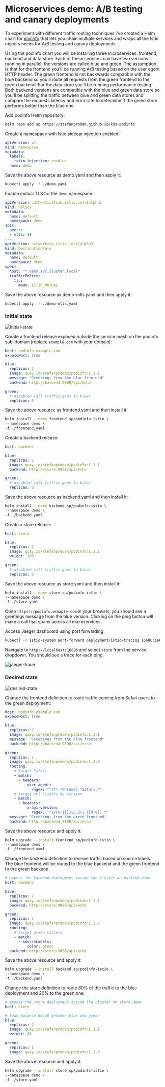 # Microservices demo: A/B testing and canary deployments

To experiment with different traffic routing techniques 
I've created a Helm chart for [podinfo](https://github.com/stefanprodan/k8s-podinfo) that lets you chain multiple 
services and wraps all the Istio objects needs for A/B testing and canary deployments.

Using the podinfo chart you will be installing three microservices: frontend, backend and data store. 
Each of these services can have two versions running in parallel, the versions are called blue and green.
The assumption is that for the frontend you'll be running A/B testing based on the user agent HTTP header. 
The green frontend is not backwards compatible with the blue backend so you'll route all requests from the green 
frontend to the green backend. For the data store you'll be running performance testing. Both backend versions are 
compatible with the blue and green data store so you'll be splitting the traffic between blue and green data stores 
and compare the requests latency and error rate to determine if the green store performs 
better than the blue one.

Add podinfo Helm repository:

```bash
helm repo add sp https://stefanprodan.github.io/k8s-podinfo
```

Create a namespace with Istio sidecar injection enabled:

```yaml
apiVersion: v1
kind: Namespace
metadata:
  labels:
    istio-injection: enabled
  name: demo
```

Save the above resource as demo.yaml and then apply it:

```bash
kubectl apply -f ./demo.yaml
```

Enable mutual TLS for the `demo` namespace:

```yaml
apiVersion: authentication.istio.io/v1alpha1
kind: Policy
metadata:
  name: default
  namespace: demo
spec:
  peers:
  - mtls: {}
---
apiVersion: networking.istio.io/v1alpha3
kind: DestinationRule
metadata:
  name: default
  namespace: demo
spec:
  host: "*.demo.svc.cluster.local"
  trafficPolicy:
    tls:
      mode: ISTIO_MUTUAL
```

Save the above resource as demo-mtls.yaml and then apply it:

```bash
kubectl apply -f ./demo-mtls.yaml
```

### Initial state

![initial-state](https://github.com/stefanprodan/istio-gke/blob/master/docs/screens/routing-initial-state.png)

Create a frontend release exposed outside the service mesh on the podinfo sub-domain (replace `example.com` with your domain):

```yaml
host: podinfo.example.com
exposeHost: true

blue:
  replicas: 2
  image: quay.io/stefanprodan/podinfo:1.1.1
  message: "Greetings from the blue frontend"
  backend: http://backend:9898/api/echo

green:
  # disabled (all traffic goes to blue)
  replicas: 0
```

Save the above resource as frontend.yaml and then install it:

```bash
helm install --name frontend sp/podinfo-istio \
--namespace demo \
-f ./frontend.yaml
```

Create a backend release:

```yaml
host: backend

blue:
  replicas: 2
  image: quay.io/stefanprodan/podinfo:1.1.1
  backend: http://store:9898/api/echo

green:
  # disabled (all traffic goes to blue)
  replicas: 0
```

Save the above resource as backend.yaml and then install it:

```bash
helm install --name backend sp/podinfo-istio \
--namespace demo \
-f ./backend.yaml
```

Create a store release:

```yaml
host: store

blue:
  replicas: 2
  image: quay.io/stefanprodan/podinfo:1.1.1
  weight: 100

green:
  # disabled (all traffic goes to blue)
  replicas: 0
```

Save the above resource as store.yaml and then install it:

```bash
helm install --name store sp/podinfo-istio \
--namespace demo \
-f ./store.yaml
```

Open `https://podinfo.exmaple.com` in your browser, you should see a greetings message from the blue version.
Clicking on the ping button will make a call that spans across all microservices.

Access Jaeger dashboard using port forwarding:

```bash
kubectl -n istio-system port-forward deployment/istio-tracing 16686:16686 
```

Navigate to `http://localhost:16686` and select `store` from the service dropdown. You should see a trace for each ping.

![jaeger-trace](https://github.com/stefanprodan/istio-gke/blob/master/docs/screens/jaeger-trace-list.png)

### Desired state

![desired-state](https://github.com/stefanprodan/istio-gke/blob/master/docs/screens/routing-desired-state.png)

Change the frontend definition to route traffic coming from Safari users to the green deployment:

```yaml
host: podinfo.example.com
exposeHost: true

blue:
  replicas: 2
  image: quay.io/stefanprodan/podinfo:1.1.1
  message: "Greetings from the blue frontend"
  backend: http://backend:9898/api/echo

green:
  replicas: 2
  image: quay.io/stefanprodan/podinfo:1.2.0
  routing:
    # target Safari
    - match:
      - headers:
          user-agent:
            regex: "^(?!.*Chrome).*Safari.*"
    # target API clients by version
    - match:
      - headers:
          x-api-version:
            regex: "^(v{0,1})1\\.2\\.([0-9]).*"
  message: "Greetings from the green frontend"
  backend: http://backend:9898/api/echo
```

Save the above resource and apply it:

```bash
helm upgrade --install frontend sp/podinfo-istio \
--namespace demo \
-f ./frontend.yaml
```

Change the backend definition to receive traffic based on source labels. The blue frontend will be routed to the blue
backend and the green frontend to the green backend:

```yaml
# expose the backend deployment inside the cluster on backend.demo
host: backend

blue:
  replicas: 2
  image: quay.io/stefanprodan/podinfo:1.1.1
  backend: http://store:9898/api/echo

green:
  replicas: 2
  image: quay.io/stefanprodan/podinfo:1.2.0
  routing:
    # target green callers
    - match:
      - sourceLabels:
          color: green
  backend: http://store:9898/api/echo
```

Save the above resource and apply it:

```bash
helm upgrade --install backend sp/podinfo-istio \
--namespace demo \
-f ./backend.yaml
```

Change the store definition to route 80% of the traffic to the blue deployment and 20% to the green one:

```yaml
# expose the store deployment inside the cluster on store.demo
host: store

# load balance 80/20 between blue and green
blue:
  replicas: 2
  image: quay.io/stefanprodan/podinfo:1.1.1
  weight: 80

green:
  replicas: 1
  image: quay.io/stefanprodan/podinfo:1.2.0
```

Save the above resource and apply it:

```bash
helm upgrade --install store sp/podinfo-istio \
--namespace demo \
-f ./store.yaml
```
